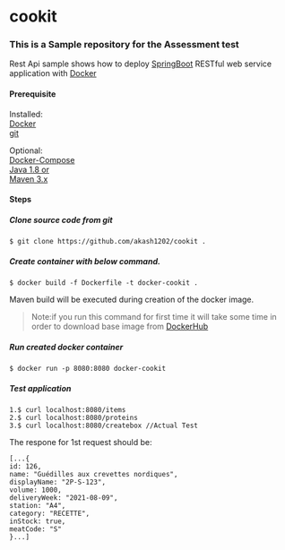 # cookit
### This is a Sample repository for the Assessment test

Rest Api sample shows how to deploy [SpringBoot](http://projects.spring.io/spring-boot/) RESTful web service application with [Docker](https://www.docker.com/)

#### Prerequisite 

Installed:   
[Docker](https://www.docker.com/)   
[git](https://www.digitalocean.com/community/tutorials/how-to-contribute-to-open-source-getting-started-with-git)   

Optional:   
[Docker-Compose](https://docs.docker.com/compose/install/)   
[Java 1.8 or](https://www.oracle.com/technetwork/java/javase/overview/index.html)   
[Maven 3.x](https://maven.apache.org/install.html)

#### Steps

##### Clone source code from git
```
$ git clone https://github.com/akash1202/cookit .
```

##### Create container with below command.
```
$ docker build -f Dockerfile -t docker-cookit .
```
Maven build will be executed during creation of the docker image.

>Note:if you run this command for first time it will take some time in order to download base image from [DockerHub](https://hub.docker.com/)

##### Run created docker container
```
$ docker run -p 8080:8080 docker-cookit
```

##### Test application

```
1.$ curl localhost:8080/items
2.$ curl localhost:8080/proteins
3.$ curl localhost:8080/createbox //Actual Test
```

The respone for 1st request should be:
```
[...{
id: 126,
name: "Guédilles aux crevettes nordiques",
displayName: "2P-S-123",
volume: 1000,
deliveryWeek: "2021-08-09",
station: "A4",
category: "RECETTE",
inStock: true,
meatCode: "S"
}...]
```


